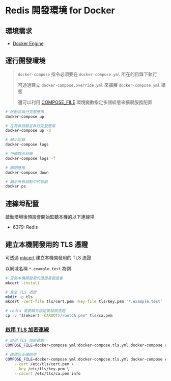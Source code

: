 # Redis 開發環境 for Docker

## 環境需求

- [Docker Engine](https://docs.docker.com/install/)

## 運行開發環境

> `docker-compose` 指令必須要在 `docker-compose.yml` 所在的目錄下執行
>
> 可透過建立 `docker-compose.override.yml` 來擴展 `docker-compose.yml` 組態
>
> 還可以利用 [COMPOSE_FILE](https://docs.docker.com/compose/reference/envvars/#compose_file) 環境變數指定多個組態來擴展服務配置

```sh
# 啟動並執行完整應用
docker-compose up

# 在背景啟動並執行完整應用
docker-compose up -d

# 顯示記錄
docker-compose logs

# 持續顯示記錄
docker-compose logs -f

# 關閉應用
docker-compose down

# 顯示所有啟動中的容器
docker ps
```

## 連線埠配置

啟動環境後預設會開始監聽本機的以下連線埠

- 6379: Redis

## 建立本機開發用的 TLS 憑證

可透過 [mkcert](https://github.com/FiloSottile/mkcert) 建立本機開發用的 TLS 憑證

以網域名稱 `*.example.test` 為例

```sh
# 安裝本機開發用的憑證簽發證書
mkcert -install

# 產生 TLS 憑證
mkdir -p tls
mkcert -cert-file tls/cert.pem -key-file tls/key.pem '*.example.test'

# redis 需要額外指定簽發根憑證
cp -v "$(mkcert -CAROOT)/rootCA.pem" tls/ca.pem
```

### [啟用 TLS 加密連線](https://redis.io/topics/encryption)

```sh
# 啟用 TLS 加密連線
COMPOSE_FILE=docker-compose.yml:docker-compose.tls.yml docker-compose up -d

# 確認已正確啟用
COMPOSE_FILE=docker-compose.yml:docker-compose.tls.yml docker-compose exec redis redis-cli -p 6380 --tls \
    --cert /etc/tls/cert.pem \
    --key /etc/tls/key.pem \
    --cacert /etc/tls/ca.pem info
```
